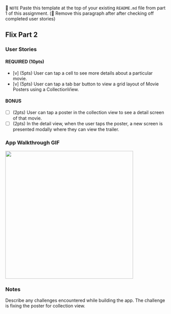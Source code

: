 📝 `NOTE` Paste this template at the top of your existing `README.md` file from part 1 of this assignment. (🚫 Remove this paragraph after after checking off completed user stories)

## Flix Part 2

### User Stories

#### REQUIRED (10pts)
- [v] (5pts) User can tap a cell to see more details about a particular movie.
- [v] (5pts) User can tap a tab bar button to view a grid layout of Movie Posters using a CollectionView.

#### BONUS
- [ ] (2pts) User can tap a poster in the collection view to see a detail screen of that movie.
- [ ] (2pts) In the detail view, when the user taps the poster, a new screen is presented modally where they can view the trailer.

### App Walkthrough GIF

<img src="https://submissions.us-east-1.linodeobjects.com/ios_university/Fx4nt-j-.gif" width=400><br>

### Notes
Describe any challenges encountered while building the app.
The challenge is fixing the poster for collection view.
